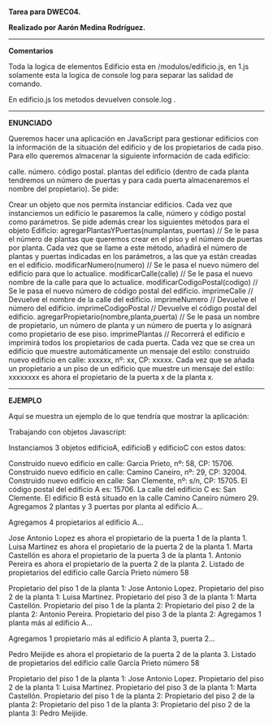 **Tarea para DWEC04.**

**Realizado por Aarón Medina Rodríguez.**

---

**Comentarios**

Toda la logica de elementos Edificio esta en /modulos/edificio.js, en 1.js solamente esta la logica de console log para separar las salidad de comando.

En edificio.js los metodos devuelven console.log .

---

**ENUNCIADO**

Queremos hacer una aplicación en JavaScript para gestionar edificios con la información de la situación del edificio y de los propietarios de cada piso. Para ello queremos almacenar la siguiente información de cada edificio:

calle.
número.
código postal.
plantas del edificio (dentro de cada planta tendremos un número de puertas y para cada puerta almacenaremos el nombre del propietario).
Se pide:

Crear un objeto que nos permita instanciar edificios. Cada vez que instanciemos un edificio le pasaremos la calle, número y código postal como parámetros. Se pide además crear los siguientes métodos para el objeto Edificio:
agregarPlantasYPuertas(numplantas, puertas) // Se le pasa el número de plantas que queremos crear en el piso y el número de puertas por planta. Cada vez que se llame a este método, añadirá el número de plantas y puertas indicadas en los parámetros, a las que ya están creadas en el edificio.
modificarNumero(numero) // Se le pasa el nuevo número del edificio para que lo actualice.
modificarCalle(calle) // Se le pasa el nuevo nombre de la calle para que lo actualice.
modificarCodigoPostal(codigo) // Se le pasa el nuevo número de código postal del edificio.
imprimeCalle // Devuelve el nombre de la calle del edificio.
imprimeNumero // Devuelve el número del edificio.
imprimeCodigoPostal // Devuelve el código postal del edificio.
agregarPropietario(nombre,planta,puerta) // Se le pasa un nombre de propietario, un número de planta y un número de puerta y lo asignará como propietario de ese piso.
imprimePlantas // Recorrerá el edificio e imprimirá todos los propietarios de cada puerta.
Cada vez que se crea un edificio que muestre automáticamente un mensaje del estilo:
construido nuevo edificio en calle: xxxxxx, nº: xx, CP: xxxxx.
Cada vez que se añada un propietario a un piso de un edificio que muestre un mensaje del estilo:
xxxxxxxx es ahora el propietario de la puerta x de la planta x.

---

**EJEMPLO**

Aquí se muestra un ejemplo de lo que tendría que mostrar la aplicación:

Trabajando con objetos Javascript:

Instanciamos 3 objetos edificioA, edificioB y edificioC con estos datos:

Construido nuevo edificio en calle: Garcia Prieto, nº: 58, CP: 15706.
Construido nuevo edificio en calle: Camino Caneiro, nº: 29, CP: 32004.
Construido nuevo edificio en calle: San Clemente, nº: s/n, CP: 15705.
El código postal del edificio A es: 15706.
La calle del edificio C es: San Clemente.
El edificio B está situado en la calle Camino Caneiro número 29.
Agregamos 2 plantas y 3 puertas por planta al edificio A...

Agregamos 4 propietarios al edificio A...

Jose Antonio Lopez es ahora el propietario de la puerta 1 de la planta 1.
Luisa Martinez es ahora el propietario de la puerta 2 de la planta 1.
Marta Castellón es ahora el propietario de la puerta 3 de la planta 1.
Antonio Pereira es ahora el propietario de la puerta 2 de la planta 2.
Listado de propietarios del edificio calle García Prieto número 58

Propietario del piso 1 de la planta 1: Jose Antonio Lopez.
Propietario del piso 2 de la planta 1: Luisa Martinez.
Propietario del piso 3 de la planta 1: Marta Castellón.
Propietario del piso 1 de la planta 2:
Propietario del piso 2 de la planta 2: Antonio Pereira.
Propietario del piso 3 de la planta 2:
Agregamos 1 planta más al edificio A...

Agregamos 1 propietario más al edificio A planta 3, puerta 2...

Pedro Meijide es ahora el propietario de la puerta 2 de la planta 3.
Listado de propietarios del edificio calle García Prieto número 58

Propietario del piso 1 de la planta 1: Jose Antonio Lopez.
Propietario del piso 2 de la planta 1: Luisa Martinez.
Propietario del piso 3 de la planta 1: Marta Castellón.
Propietario del piso 1 de la planta 2:
Propietario del piso 2 de la planta 2:
Propietario del piso 1 de la planta 3:
Propietario del piso 2 de la planta 3: Pedro Meijide.